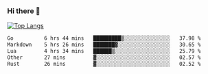 ### Hi there 👋

<!--
**3Xpl0it3r/3Xpl0it3r** is a ✨ _special_ ✨ repository because its `README.md` (this file) appears on your GitHub profile.

Here are some ideas to get you started:

- 🔭 I’m currently working on ...
- 🌱 I’m currently learning ...
- 👯 I’m looking to collaborate on ...
- 🤔 I’m looking for help with ...
- 💬 Ask me about ...
- 📫 How to reach me: ...
- 😄 Pronouns: ...
- ⚡ Fun fact: ...
-->


[![Top Langs](https://github-readme-stats.vercel.app/api/top-langs/?username=3Xpl0it3r&layout=compact)](https://github.com/3Xpl0it3r/3Xpl0it3r)

<!--START_SECTION:waka-->

```txt
Go          6 hrs 44 mins   █████████▒░░░░░░░░░░░░░░░   37.98 %
Markdown    5 hrs 26 mins   ███████▓░░░░░░░░░░░░░░░░░   30.65 %
Lua         4 hrs 34 mins   ██████▒░░░░░░░░░░░░░░░░░░   25.79 %
Other       27 mins         ▓░░░░░░░░░░░░░░░░░░░░░░░░   02.57 %
Rust        26 mins         ▓░░░░░░░░░░░░░░░░░░░░░░░░   02.52 %
```

<!--END_SECTION:waka-->
